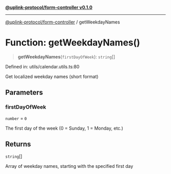 [**@uplink-protocol/form-controller v0.1.0**](../README.md)

***

[@uplink-protocol/form-controller](../globals.md) / getWeekdayNames

# Function: getWeekdayNames()

> **getWeekdayNames**(`firstDayOfWeek`): `string`[]

Defined in: utils/calendar.utils.ts:80

Get localized weekday names (short format)

## Parameters

### firstDayOfWeek

`number` = `0`

The first day of the week (0 = Sunday, 1 = Monday, etc.)

## Returns

`string`[]

Array of weekday names, starting with the specified first day
